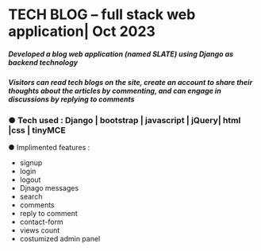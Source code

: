 # TECH BLOG – full stack web application| Oct 2023  
##### Developed a  blog web application (named SLATE) using Django as backend technology  
##### Visitors can read tech blogs on the site, create an account to share their thoughts about the articles by commenting, and can engage in discussions by replying to comments  
### ●	Tech used : Django | bootstrap | javascript | jQuery| html |css | tinyMCE 

●	Implimented features : 
- signup  
- login   
- logout
- Djnago messages  
- search    
- comments  
- reply to comment   
- contact-form  
- views count  
- costumized admin panel   
